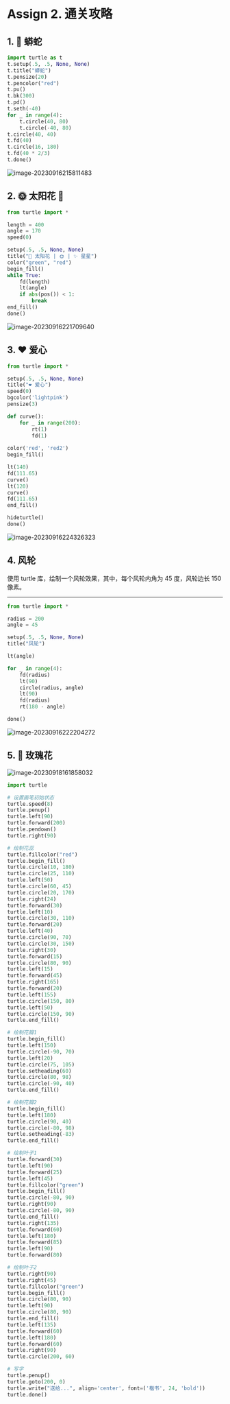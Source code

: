 # Assign 2. 通关攻略

## 1. 🐍 蟒蛇

``` python title="python.py" linenums="1"
import turtle as t
t.setup(.5, .5, None, None)
t.title("蟒蛇")
t.pensize(20)
t.pencolor("red")
t.pu()
t.bk(300)
t.pd()
t.seth(-40)
for _ in range(4):
    t.circle(40, 80)
    t.circle(-40, 80)
t.circle(40, 40)
t.fd(40)
t.circle(16, 180)
t.fd(40 * 2/3)
t.done()
```

![image-20230916215811483](./assets/image-20230916215811483.png)

## 2. 🌞 太阳花 🌻

``` python title="star.py" linenums="1"
from turtle import *

length = 400
angle = 170
speed(0)

setup(.5, .5, None, None)
title("🌻 太阳花 | 🌞 | ✨ 星星")
color("green", "red")
begin_fill()
while True:
    fd(length)
    lt(angle)
    if abs(pos()) < 1:
        break
end_fill()
done()
```

![image-20230916221709640](./assets/image-20230916221709640.png)

## 3. ❤️ 爱心

``` python title="heart.py" linenums="1"
from turtle import *

setup(.5, .5, None, None)
title("❤️ 爱心")
speed(0)
bgcolor('lightpink')
pensize(3)

def curve():
    for _ in range(200):
        rt(1)
        fd(1)
        
color('red', 'red2')
begin_fill()

lt(140)
fd(111.65)
curve()
lt(120)
curve()
fd(111.65)
end_fill()

hideturtle()
done()
```

![image-20230916224326323](./assets/image-20230916224326323.png)

## 4. 风轮

使用 turtle 库，绘制一个风轮效果，其中，每个风轮内角为 45 度，风轮边长 150 像素。

---

``` python title="WindMill.py" linenums="1"
from turtle import *

radius = 200
angle = 45

setup(.5, .5, None, None)
title("风轮")

lt(angle)

for _ in range(4):
    fd(radius)
    lt(90)
    circle(radius, angle)
    lt(90)
    fd(radius)
    rt(180 - angle)

done()

```

![image-20230916222204272](./assets/image-20230916222204272.png)

## 5. 🌹 玫瑰花

![image-20230918161858032](./assets/image-20230918161858032.png)

``` py title="rose.py" linenums="1"
import turtle

# 设置画笔初始状态
turtle.speed(8)
turtle.penup()
turtle.left(90)
turtle.forward(200)
turtle.pendown()
turtle.right(90)

# 绘制花蕊
turtle.fillcolor("red")
turtle.begin_fill()
turtle.circle(10, 180)
turtle.circle(25, 110)
turtle.left(50)
turtle.circle(60, 45)
turtle.circle(20, 170)
turtle.right(24)
turtle.forward(30)
turtle.left(10)
turtle.circle(30, 110)
turtle.forward(20)
turtle.left(40)
turtle.circle(90, 70)
turtle.circle(30, 150)
turtle.right(30)
turtle.forward(15)
turtle.circle(80, 90)
turtle.left(15)
turtle.forward(45)
turtle.right(165)
turtle.forward(20)
turtle.left(155)
turtle.circle(150, 80)
turtle.left(50)
turtle.circle(150, 90)
turtle.end_fill()

# 绘制花瓣1
turtle.begin_fill()
turtle.left(150)
turtle.circle(-90, 70)
turtle.left(20)
turtle.circle(75, 105)
turtle.setheading(60)
turtle.circle(80, 98)
turtle.circle(-90, 40)
turtle.end_fill()

# 绘制花瓣2
turtle.begin_fill()
turtle.left(180)
turtle.circle(90, 40)
turtle.circle(-80, 98)
turtle.setheading(-83)
turtle.end_fill()

# 绘制叶子1
turtle.forward(30)
turtle.left(90)
turtle.forward(25)
turtle.left(45)
turtle.fillcolor("green")
turtle.begin_fill()
turtle.circle(-80, 90)
turtle.right(90)
turtle.circle(-80, 90)
turtle.end_fill()
turtle.right(135)
turtle.forward(60)
turtle.left(180)
turtle.forward(85)
turtle.left(90)
turtle.forward(80)

# 绘制叶子2
turtle.right(90)
turtle.right(45)
turtle.fillcolor("green")
turtle.begin_fill()
turtle.circle(80, 90)
turtle.left(90)
turtle.circle(80, 90)
turtle.end_fill()
turtle.left(135)
turtle.forward(60)
turtle.left(180)
turtle.forward(60)
turtle.right(90)
turtle.circle(200, 60)

# 写字
turtle.penup()
turtle.goto(200, 0)
turtle.write("送给...", align='center', font=('楷书', 24, 'bold'))
turtle.done()
```

